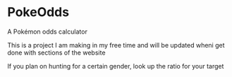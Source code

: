 # PokeOdds
A Pokémon odds calculator

This is a project I am making in my free time and will be updated wheni get done with sections of the website

If you plan on hunting for a certain gender, look up the ratio for your target